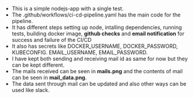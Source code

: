 - This is a simple nodejs-app with a single test.
- The .github/workflows/ci-cd-pipeline.yaml has the main code for the pipeline.
- It has different steps setting up node, intalling dependencies, running tests, building docker image, **github checks** and **email notification** for success and failure of the CI/CD
- It also has secrets like DOCKER_USERNAME, DOCKER_PASSWORD, KUBECONFIG. EMAIL_USERNAME, EMAIL_PASSWORD.
- I have kept both sending and receiving mail id as same for now but they can be kept different.
- The mails received can be seen in **mails.png** and the contents of mail can be seen in **mail_data.png**.
- The data sent through mail can be updated and also other ways can be used like slack.